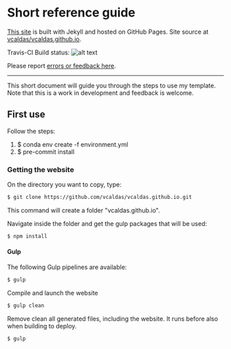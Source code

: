 
Short reference guide
=====================


[This site](http://victorcaldas.com) is built with Jekyll and hosted on GitHub Pages. Site source at
[vcaldas/vcaldas.github.io](http://github.com/vcaldas/vcaldas.github.io).

Travis-CI Build status: ![alt text](https://travis-ci.org/vcaldas/vcaldas.github.io.svg?branch=master)

Please report [errors or feedback here](https://github.com/vcaldas/vcaldas.github.io/issues).

--------------------------------------------------------------------------------

This short document will guide you through the steps to use my template. Note that this is a work in development and feedback is welcome.


## First use

Follow the steps:
1. $ conda env create -f environment.yml
2. $ pre-commit install

### Getting the website
On the directory you want to copy, type:

``` sh
$ git clone https://github.com/vcaldas/vcaldas.github.io.git
```

This command will create a folder "vcaldas.github.io".

Navigate inside the folder and get the gulp packages that will be used:

``` sh
$ npm install
```

#### Gulp

The following Gulp pipelines are available:


``` sh
$ gulp
```

Compile and launch the website

``` sh
$ gulp clean
```
Remove clean all generated files, including the website. It runs before also when building to deploy.


``` sh
$ gulp
```
